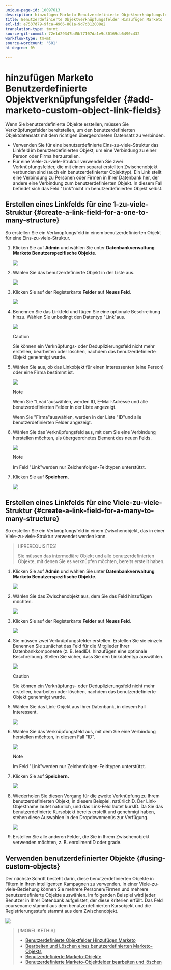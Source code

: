 ```yaml
---
unique-page-id: 10097613
description: hinzufügen Marketo Benutzerdefinierte Objektverknüpfungsfelder - Marketo Docs - Produktdokumentation
title: Benutzerdefinierte Objektverknüpfungsfelder Hinzufügen Marketo
exl-id: e7537d79-9fca-4966-881a-9d7d312008e2
translation-type: tm+mt
source-git-commit: 72e1d29347bd5b77107da1e9c30169cb6490c432
workflow-type: tm+mt
source-wordcount: '601'
ht-degree: 0%

---
```


# hinzufügen Marketo Benutzerdefinierte Objektverknüpfungsfelder {#add-marketo-custom-object-link-fields}

Wenn Sie benutzerdefinierte Objekte erstellen, müssen Sie Verknüpfungsfelder bereitstellen, um den benutzerdefinierten Objektdatensatz mit dem richtigen übergeordneten Datensatz zu verbinden.

* Verwenden Sie für eine benutzerdefinierte Eins-zu-viele-Struktur das Linkfeld im benutzerdefinierten Objekt, um eine Verbindung zu einer Person oder Firma herzustellen.
* Für eine Viele-zu-viele-Struktur verwenden Sie zwei Verknüpfungsfelder, die mit einem separat erstellten Zwischenobjekt verbunden sind (auch ein benutzerdefinierter Objekttyp). Ein Link stellt eine Verbindung zu Personen oder Firmen in Ihrer Datenbank her, der andere eine Verbindung zum benutzerdefinierten Objekt. In diesem Fall befindet sich das Feld &quot;Link&quot;nicht im benutzerdefinierten Objekt selbst.

## Erstellen eines Linkfelds für eine 1-zu-viele-Struktur {#create-a-link-field-for-a-one-to-many-structure}

So erstellen Sie ein Verknüpfungsfeld in einem benutzerdefinierten Objekt für eine Eins-zu-viele-Struktur.

1. Klicken Sie auf **Admin** und wählen Sie unter **Datenbankverwaltung** **Marketo Benutzerspezifische Objekte**.

   ![](assets/image2016-1-18-13-3a25-3a11.png)

1. Wählen Sie das benutzerdefinierte Objekt in der Liste aus.

   ![](assets/image2016-1-14-15-3a6-3a2.png)

1. Klicken Sie auf der Registerkarte **Felder** auf **Neues Feld**.

   ![](assets/image2015-9-17-14-3a9-3a19.png)

1. Benennen Sie das Linkfeld und fügen Sie eine optionale Beschreibung hinzu. Wählen Sie unbedingt den Datentyp &quot;Link&quot;aus.

   ![](assets/image2015-10-5-13-3a24-3a57.png)

   >[!CAUTION]
   >
   >Sie können ein Verknüpfungs- oder Deduplizierungsfeld nicht mehr erstellen, bearbeiten oder löschen, nachdem das benutzerdefinierte Objekt genehmigt wurde.

1. Wählen Sie aus, ob das Linkobjekt für einen Interessenten (eine Person) oder eine Firma bestimmt ist.

   ![](assets/image2015-10-5-13-3a28-3a1.png)

   >[!NOTE]
   >
   >Wenn Sie &quot;Lead&quot;auswählen, werden ID, E-Mail-Adresse und alle benutzerdefinierten Felder in der Liste angezeigt.
   >
   >Wenn Sie &quot;Firma&quot;auswählen, werden in der Liste &quot;ID&quot;und alle benutzerdefinierten Felder angezeigt.

1. Wählen Sie das Verknüpfungsfeld aus, mit dem Sie eine Verbindung herstellen möchten, als übergeordnetes Element des neuen Felds.

   ![](assets/image2015-10-5-13-3a30-3a6.png)

   >[!NOTE]
   >
   >Im Feld &quot;Link&quot;werden nur Zeichenfolgen-Feldtypen unterstützt.

1. Klicken Sie auf **Speichern.**

   ![](assets/image2015-10-5-13-3a34-3a0.png)

## Erstellen eines Linkfelds für eine Viele-zu-viele-Struktur {#create-a-link-field-for-a-many-to-many-structure}

So erstellen Sie ein Verknüpfungsfeld in einem Zwischenobjekt, das in einer Viele-zu-viele-Struktur verwendet werden kann.

>[!PREREQUISITES]
>
>Sie müssen das intermediäre Objekt und alle benutzerdefinierten Objekte, mit denen Sie es verknüpfen möchten, bereits erstellt haben.

1. Klicken Sie auf **Admin** und wählen Sie unter **Datenbankverwaltung** **Marketo Benutzerspezifische Objekte**.

   ![](assets/image2016-1-18-9-3a8-3a14.png)

1. Wählen Sie das Zwischenobjekt aus, dem Sie das Feld hinzufügen möchten.

   ![](assets/image2016-1-18-9-3a10-3a29.png)

1. Klicken Sie auf der Registerkarte **Felder** auf **Neues Feld**.

   ![](assets/image2016-1-18-9-3a31-3a43.png)

1. Sie müssen zwei Verknüpfungsfelder erstellen. Erstellen Sie sie einzeln. Benennen Sie zunächst das Feld für die Mitglieder Ihrer Datenbankkomponente (z. B. leadID). hinzufügen eine optionale Beschreibung. Stellen Sie sicher, dass Sie den Linkdatentyp auswählen.

   ![](assets/image2016-1-18-9-3a38-3a59.png)

   >[!CAUTION]
   >
   >Sie können ein Verknüpfungs- oder Deduplizierungsfeld nicht mehr erstellen, bearbeiten oder löschen, nachdem das benutzerdefinierte Objekt genehmigt wurde.

1. Wählen Sie das Link-Objekt aus Ihrer Datenbank, in diesem Fall Interessent.

   ![](assets/image2016-1-18-9-3a50-3a48.png)

1. Wählen Sie das Verknüpfungsfeld aus, mit dem Sie eine Verbindung herstellen möchten, in diesem Fall &quot;ID&quot;.

   ![](assets/image2016-1-18-9-3a53-3a54.png)

   >[!NOTE]
   >
   >Im Feld &quot;Link&quot;werden nur Zeichenfolgen-Feldtypen unterstützt.

1. Klicken Sie auf **Speichern.**

   ![](assets/image2016-1-18-9-3a55-3a18.png)

1. Wiederholen Sie diesen Vorgang für die zweite Verknüpfung zu Ihrem benutzerdefinierten Objekt, in diesem Beispiel, natürlichID. Der Link-Objektname lautet natürlich, und das Link-Feld lautet kursID. Da Sie das benutzerdefinierte Kursobjekt bereits erstellt und genehmigt haben, stehen diese Auswahlen in den Dropdownmenüs zur Verfügung.

   ![](assets/image2016-1-18-9-3a57-3a46.png)

1. Erstellen Sie alle anderen Felder, die Sie in Ihrem Zwischenobjekt verwenden möchten, z. B. enrollmentID oder grade.

## Verwenden benutzerdefinierter Objekte {#using-custom-objects}

Der nächste Schritt besteht darin, diese benutzerdefinierten Objekte in Filtern in Ihren intelligenten Kampagnen zu verwenden. In einer Viele-zu-viele-Beziehung können Sie mehrere Personen/Firmen und mehrere benutzerdefinierte Objekte auswählen. Im folgenden Beispiel wird jeder Benutzer in Ihrer Datenbank aufgelistet, der diese Kriterien erfüllt. Das Feld coursename stammt aus dem benutzerdefinierten Kursobjekt und die Registrierungsstufe stammt aus dem Zwischenobjekt.

![](assets/image2016-1-14-15-3a57-3a59.png)

>[!MORELIKETHIS]
>
>* [Benutzerdefinierte Objektfelder Hinzufügen Marketo](/help/marketo/product-docs/administration/marketo-custom-objects/add-marketo-custom-object-fields.md)
>* [Bearbeiten und Löschen eines benutzerdefinierten Marketo-Objekts](/help/marketo/product-docs/administration/marketo-custom-objects/edit-and-delete-a-marketo-custom-object.md)
>* [Benutzerdefinierte Marketo-Objekte](/help/marketo/product-docs/administration/marketo-custom-objects/understanding-marketo-custom-objects.md)
>* [Benutzerdefinierte Marketo-Objektfelder bearbeiten und löschen](/help/marketo/product-docs/administration/marketo-custom-objects/edit-and-delete-marketo-custom-object-fields.md)

